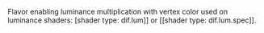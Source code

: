 Flavor enabling luminance multiplication with vertex color used on luminance shaders: [shader type: dif.lum]] or [[shader type: dif.lum.spec]].